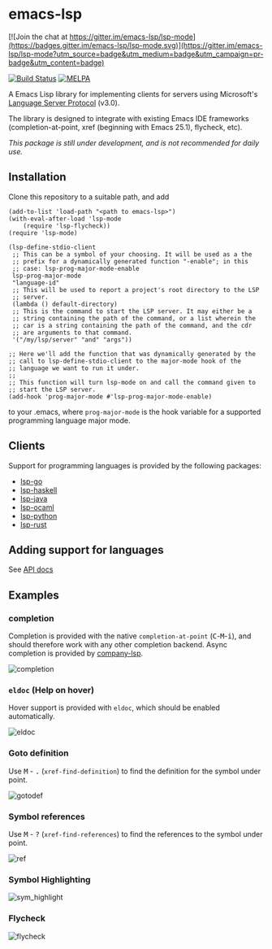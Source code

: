 emacs-lsp
=========

[![Join the chat at https://gitter.im/emacs-lsp/lsp-mode](https://badges.gitter.im/emacs-lsp/lsp-mode.svg)](https://gitter.im/emacs-lsp/lsp-mode?utm_source=badge&utm_medium=badge&utm_campaign=pr-badge&utm_content=badge)

[![Build Status](https://travis-ci.org/emacs-lsp/lsp-mode.svg?branch=master)](https://travis-ci.org/emacs-lsp/lsp-mode)
[![MELPA](http://melpa.org/packages/lsp-mode-badge.svg)](http://melpa.org/#/lsp-mode)

A Emacs Lisp library for implementing clients for servers using Microsoft's
[Language Server Protocol](https://github.com/Microsoft/language-server-protocol/) (v3.0).

The library is designed to integrate with existing Emacs IDE frameworks
(completion-at-point, xref (beginning with Emacs 25.1), flycheck, etc).

*This package is still under development, and is not recommended for daily use.*
## Installation

Clone this repository to a suitable path, and add
```emacs-lisp
(add-to-list 'load-path "<path to emacs-lsp>")
(with-eval-after-load 'lsp-mode
    (require 'lsp-flycheck))
(require 'lsp-mode)

(lsp-define-stdio-client
 ;; This can be a symbol of your choosing. It will be used as a the
 ;; prefix for a dynamically generated function "-enable"; in this
 ;; case: lsp-prog-major-mode-enable
 lsp-prog-major-mode
 "language-id"
 ;; This will be used to report a project's root directory to the LSP
 ;; server.
 (lambda () default-directory)
 ;; This is the command to start the LSP server. It may either be a
 ;; string containing the path of the command, or a list wherein the
 ;; car is a string containing the path of the command, and the cdr
 ;; are arguments to that command.
 '("/my/lsp/server" "and" "args"))

;; Here we'll add the function that was dynamically generated by the
;; call to lsp-define-stdio-client to the major-mode hook of the
;; language we want to run it under.
;;
;; This function will turn lsp-mode on and call the command given to
;; start the LSP server.
(add-hook 'prog-major-mode #'lsp-prog-major-mode-enable)
```
to your .emacs, where `prog-major-mode` is the hook variable for a supported
programming language major mode.

## Clients
Support for programming languages is provided by the following packages:

- [lsp-go](https://github.com/emacs-lsp/lsp-go)
- [lsp-haskell](https://github.com/emacs-lsp/lsp-haskell)
- [lsp-java](https://github.com/emacs-lsp/lsp-java)
- [lsp-ocaml](https://github.com/emacs-lsp/lsp-ocaml)
- [lsp-python](https://github.com/emacs-lsp/lsp-python)
- [lsp-rust](https://github.com/emacs-lsp/lsp-rust)

## Adding support for languages
See [API docs](./doc/API.org)

## Examples

### completion
Completion is provided with the native `completion-at-point` (<kbd>C</kbd>-<kbd>M</kbd>-<kbd>i</kbd>),
 and should therefore work with any other completion backend. Async completion is provided by
 [company-lsp](https://github.com/tigersoldier/company-lsp).

![completion](./examples/completion.png)

### `eldoc` (Help on hover)
Hover support is provided with `eldoc`, which should be enabled automatically.

![eldoc](./examples/eldoc.png)

### Goto definition
Use <kbd>M</kbd> - <kbd>.</kbd> (`xref-find-definition`)
to find the definition for the symbol under point.

![gotodef](./examples/goto-def.gif)

### Symbol references
Use <kbd>M</kbd> - <kbd>?</kbd> (`xref-find-references`)
to find the references to the symbol under point.

![ref](./examples/references.png)

### Symbol Highlighting
![sym_highlight](./examples/sym_highlight.gif)

### Flycheck
![flycheck](./examples/flycheck.gif)
